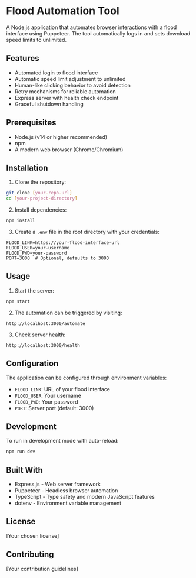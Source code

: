 # Flood Automation Tool

A Node.js application that automates browser interactions with a flood interface using Puppeteer. The tool automatically logs in and sets download speed limits to unlimited.

## Features

- Automated login to flood interface
- Automatic speed limit adjustment to unlimited
- Human-like clicking behavior to avoid detection
- Retry mechanisms for reliable automation
- Express server with health check endpoint
- Graceful shutdown handling

## Prerequisites

- Node.js (v14 or higher recommended)
- npm
- A modern web browser (Chrome/Chromium)

## Installation

1. Clone the repository:

```bash
git clone [your-repo-url]
cd [your-project-directory]
```

2. Install dependencies:

```bash
npm install
```

3. Create a `.env` file in the root directory with your credentials:

```env
FLOOD_LINK=https://your-flood-interface-url
FLOOD_USER=your-username
FLOOD_PWD=your-password
PORT=3000  # Optional, defaults to 3000
```

## Usage

1. Start the server:

```bash
npm start
```

2. The automation can be triggered by visiting:

```
http://localhost:3000/automate
```

3. Check server health:

```
http://localhost:3000/health
```

## Configuration

The application can be configured through environment variables:

- `FLOOD_LINK`: URL of your flood interface
- `FLOOD_USER`: Your username
- `FLOOD_PWD`: Your password
- `PORT`: Server port (default: 3000)

## Development

To run in development mode with auto-reload:

```bash
npm run dev
```

## Built With

- Express.js - Web server framework
- Puppeteer - Headless browser automation
- TypeScript - Type safety and modern JavaScript features
- dotenv - Environment variable management

## License

[Your chosen license]

## Contributing

[Your contribution guidelines]
